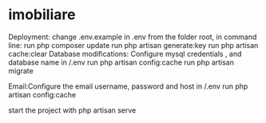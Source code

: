 # imobiliare

Deployment:
change .env.example in .env 
from the folder root, in command line:
run php composer update
run php artisan generate:key
run php artisan cache:clear
Database modifications: Configure mysql credentials , and database name in /.env
run php artisan config:cache 
run php artisan migrate

Email:Configure the email username, password and host in /.env
run php artisan config:cache 

start the project with php artisan serve